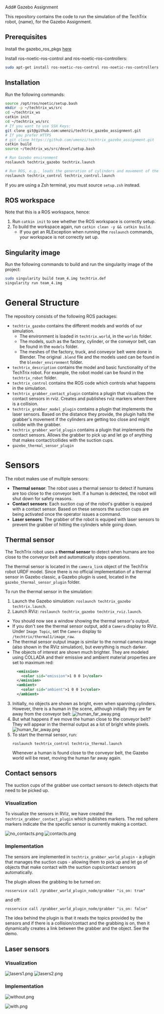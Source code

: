 Add# Gazebo Assignment

This repository contains the code to run the simulation of the TechTrix robot, {name}, for the Gazebo Assignment.

## Prerequisites

Install the gazebo_ros_pkgs [here](https://classic.gazebosim.org/tutorials?tut=ros_installing&cat=connect_ros)

Install ros-noetic-ros-control and ros-noetic-ros-controllers:

```bash
sudo apt-get install ros-noetic-ros-control ros-noetic-ros-controllers
```

## Installation

Run the following commands:

```bash
source /opt/ros/noetic/setup.bash
mkdir -p ~/techtrix_ws/src
cd ~/techtrix_ws
catkin init
cd ~/techtrix_ws/src
# If you want to use SSH Keys:
git clone git@github.com:umenzi/techtrix_gazebo_assignment.git
# If you prefer HTTPS
# git clone https://github.com/umenzi/techtrix_gazebo_assignment.git
catkin build
source ~/techtrix_ws/src/devel/setup.bash

# Run Gazebo environment
roslaunch techtrix_gazebo techtrix.launch

# Run ROS, e.g., loads the generation of cylinders and movement of the robot
roslaunch techtrix_control techtrix_control.launch
```

If you are using a Zsh terminal, you must source `setup.zsh` instead.

## ROS workspace

Note that this is a ROS workspace, hence:

1. Run `catkin init` to see whether the ROS workspace is correctly setup.
2. To build the workspace again, run `catkin clean -y && catkin build`.
   - If you get an RLException when running the `roslaunch` commands, your workspace is not correctly set up.

## Singularity image

Run the following commands to build and run the singularity image of the project:

```bash
sudo singularity build team_4.img techtrix.def
singularity run team_4.img
```

# General Structure

The repository consists of the following ROS packages:

- `techtrix_gazebo` contains the different models and worlds of our simulation.
  - The environment is loaded in `techtrix.world`, in the `worlds` folder.
  - The models, such as the factory, cylinder, or the conveyor belt, can be found in the `models` folder.
  - The meshes of the factory, truck, and conveyor belt were done in Blender. The original `.blend` file and the models used can be found in the `blender_environment` folder.
- `techtrix_description` contains the model and basic functionality of the TechTrix robot.
  For example, the robot model can be found in the `techtrix_robot` folder.
- `techtrix_control` contains the ROS code which controls what happens in the simulation.
- `techtrix_grabber_contact_plugin` contains a plugin that visualizes the contact sensors in rviz. Creates and publishes rviz markers when there is a collision.
- `techtrix_grabber_model_plugin` contains a plugin that implements the laser sensors. Based on the distance they provide, the plugin halts the grabber's movement if the cylinders are getting too close and might collide with the grabber.
- `techtrix_grabber_world_plugin` contains a plugin that implements the contact sensors. Allows the grabber to pick up and let go of anything that makes contact/collides with the suction cups.
- `gazebo_thermal_sensor_plugin`
# Sensors

The robot makes use of multiple sensors:

- **Thermal sensor**: The robot uses a thermal sensor to detect if humans are too close to the conveyor belt.
  If a human is detected, the robot will shut down for safety reasons.
- **Contact sensors**: Each suction cup of the robot's grabber is equiped with a contact sensor. Based on these sensors the suction cups are being activated once the operator issues a command.
- **Laser sensors**: The grabber of the robot is equiped with laser sensors to prevent the grabber of hitting the cylinders while going down.

## Thermal sensor

The TechTrix robot uses a **thermal sensor** to detect when humans are too close to the conveyor belt and automatically
stops operations.

The thermal sensor is located in the `camera_link` object of the TechTrix robot URDF model.
Since there is no official implementation of a thermal sensor in Gazebo classic, a Gazebo plugin is used,
located in the `gazebo_thermal_sensor_plugin` folder.

To run the thermal sensor in the simulation:

1. Launch the Gazebo simulation: `roslaunch techtrix_gazebo techtrix.launch`.
2. Launch RViz: `roslaunch techtrix_gazebo techtrix_rviz.launch`.

- You should now see a window showing the thermal sensor's output.
- If you don't see the thermal sensor output, add a `Camera` display to RViz.
  Under `Image Topic`, set the `Camera` display to `/techtrix/thermal1/image_raw`.
- The thermal sensor output image is similar to the normal camera image (also shown in the RViz simulation),
  but everything is much darker.
- The objects of interest are shown much brighter.
  They are modeled using COLLADA and their emissive and ambient material properties are set to maximum red:
  ```xml
    <emission>
      <color sid="emission">1 0 0 1</color>
    </emission>
    <ambient>
      <color sid="ambient">1 0 0 1</color>
    </ambient>
  ```

3. Initially, no objects are shown as bright, even when spanning cylinders.
   However, there is a human in the scene, although initially they are far away from the conveyor belt:
   ![human_far_away.png](readme_images%2Fhuman_far_away.png)
4. But what happens if we move the human close to the conveyor belt? They will appear in the thermal output as a lot of bright white pixels.
   ![human_far_away.png](readme_images%2Fhuman_next_to_belt.png)
5. To start the thermal sensor, run:
   ```
   roslaunch techtrix_control techtrix_thermal.launch
   ```
   Whenever a human is found close to the conveyor belt, the Gazebo world will be reset, moving the human far away again.

## Contact sensors
The suction cups of the grabber use contact sensors to detech objects that need to be picked up.

### Visualization
  To visualize the sensors in RViz, we have created the `techtrix_grabber_contact_plugin` which publishes markers.
  The red sphere markers indicate the the specific sensor is currently making a contact.

  ![no_contacts.png](readme_images%2Fno_contacts.png)
  ![contacts.png](readme_images%2Fcontacts.png)
### Implementation
  The sensors are implemented in `techtrix_grabber_world_plugin` - a plugin that manages the suction cups - allowing them to pick up and let go of objects that make contact with the suction cups/contact sensors automatically.

  The plugin allows the grabbing to be turned on:
  ```
  rosservice call /grabber_world_plugin_node/grabber "is_on: true" 
  ```
  and off:
  ```
  rosservice call /grabber_world_plugin_node/grabber "is_on: false" 
  ```

  The idea behind the plugin is that it reads the topics provided by the sensors and if there is a collision/contact and the grabbing is on, then it dynamically creates a link between the grabber and the object. See the demo.

## Laser sensors

### Visualization
  ![lasers1.png](readme_images%2Flasers1.png)
  ![lasers2.png](readme_images%2Flasers2.png)
### Implementation
  ![without.png](readme_images%2Fwithout.png)

  ![with.png](readme_images%2Fwith.png)